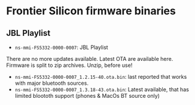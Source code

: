 # Frontier Silicon firmware binaries

## JBL Playlist

- `ns-mmi-FS5332-0000-0007`: JBL Playlist

There are no more updates available. Latest OTA are available here. Firmware is split to zip archives. Unzip, before use!

- `ns-mmi-FS5332-0000-0007_1.2.15-40.ota.bin`: last reported that works with major bluetooth sources.
- `ns-mmi-FS5332-0000-0007_1.3.18-43.ota.bin`: Latest available, that has limited bloototh support (phones & MacOs BT source only)
